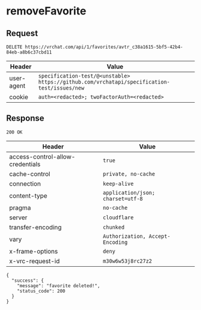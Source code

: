 # removeFavorite

## Request
`DELETE https://vrchat.com/api/1/favorites/avtr_c38a1615-5bf5-42b4-84eb-a8b6c37cbd11`

| Header | Value |
| ------ | ----- |
| user-agent | `specification-test/@<unstable> https://github.com/vrchatapi/specification-test/issues/new` |
| cookie | `auth=<redacted>; twoFactorAuth=<redacted>` |


## Response
`200 OK`

| Header | Value |
| ------ | ----- |
| access-control-allow-credentials | `true` |
| cache-control | `private, no-cache` |
| connection | `keep-alive` |
| content-type | `application/json; charset=utf-8` |
| pragma | `no-cache` |
| server | `cloudflare` |
| transfer-encoding | `chunked` |
| vary | `Authorization, Accept-Encoding` |
| x-frame-options | `deny` |
| x-vrc-request-id | `m30w6w53j8rc27z2` |

```jsonc
{
  "success": {
    "message": "favorite deleted!",
    "status_code": 200
  }
}
```
